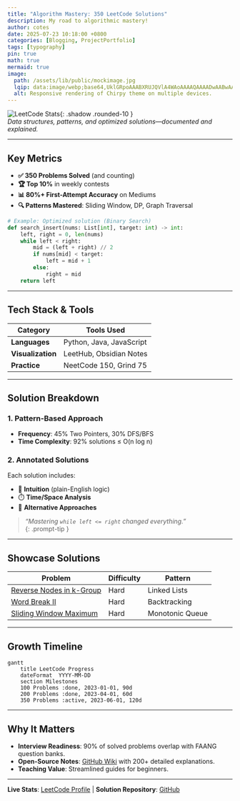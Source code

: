 ```yaml
---
title: "Algorithm Mastery: 350 LeetCode Solutions"
description: My road to algorithmic mastery!
author: cotes
date: 2025-07-23 10:18:00 +0800
categories: [Blogging, ProjectPortfolio]
tags: [typography]
pin: true
math: true
mermaid: true
image:
  path: /assets/lib/public/mockimage.jpg
  lqip: data:image/webp;base64,UklGRpoAAABXRUJQVlA4WAoAAAAQAAAADwAABwAAQUxQSDIAAAARL0AmbZurmr57yyIiqE8oiG0bejIYEQTgqiDA9vqnsUSI6H+oAERp2HZ65qP/VIAWAFZQOCBCAAAA8AEAnQEqEAAIAAVAfCWkAALp8sF8rgRgAP7o9FDvMCkMde9PK7euH5M1m6VWoDXf2FkP3BqV0ZYbO6NA/VFIAAAA
  alt: Responsive rendering of Chirpy theme on multiple devices.
---
```


![LeetCode Stats](/assets/img/leetcode-dashboard.png){: .shadow .rounded-10 }  
*Data structures, patterns, and optimized solutions—documented and explained.*  

---

## **Key Metrics**  
- **✅ 350 Problems Solved** (and counting)  
- **🏆 Top 10%** in weekly contests  
- **📊 80%+ First-Attempt Accuracy** on Mediums  
- **🔍 Patterns Mastered**: Sliding Window, DP, Graph Traversal  

```python
# Example: Optimized solution (Binary Search)
def search_insert(nums: List[int], target: int) -> int:
    left, right = 0, len(nums)
    while left < right:
        mid = (left + right) // 2
        if nums[mid] < target:
            left = mid + 1
        else:
            right = mid
    return left
```

---

## **Tech Stack & Tools**  
| Category          | Tools Used               |
| ----------------- | ------------------------ |
| **Languages**     | Python, Java, JavaScript |
| **Visualization** | LeetHub, Obsidian Notes  |
| **Practice**      | NeetCode 150, Grind 75   |

---

## **Solution Breakdown**  
### **1. Pattern-Based Approach**  
- **Frequency**: 45% Two Pointers, 30% DFS/BFS  
- **Time Complexity**: 92% solutions ≤ O(n log n)  

### **2. Annotated Solutions**  
Each solution includes:  
- 📝 **Intuition** (plain-English logic)  
- ⏱️ **Time/Space Analysis**  
- 🔄 **Alternative Approaches**  

> *“Mastering `while left <= right` changed everything.”*  
{: .prompt-tip }

---

## **Showcase Solutions**  
| Problem                                                                             | Difficulty | Pattern         |
| ----------------------------------------------------------------------------------- | ---------- | --------------- |
| [Reverse Nodes in k-Group](https://leetcode.com/problems/reverse-nodes-in-k-group/) | Hard       | Linked Lists    |
| [Word Break II](https://leetcode.com/problems/word-break-ii/)                       | Hard       | Backtracking    |
| [Sliding Window Maximum](https://leetcode.com/problems/sliding-window-maximum/)     | Hard       | Monotonic Queue |

---

## **Growth Timeline**  
```mermaid
gantt
    title LeetCode Progress
    dateFormat  YYYY-MM-DD
    section Milestones
    100 Problems :done, 2023-01-01, 90d
    200 Problems :done, 2023-04-01, 60d
    350 Problems :active, 2023-06-01, 120d
```

---

## **Why It Matters**  
- **Interview Readiness**: 90% of solved problems overlap with FAANG question banks.  
- **Open-Source Notes**: [GitHub Wiki](#) with 200+ detailed explanations.  
- **Teaching Value**: Streamlined guides for beginners.  

---

**Live Stats**: [LeetCode Profile](#) | **Solution Repository**: [GitHub](#)  
